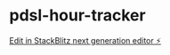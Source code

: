 # pdsl-hour-tracker

[Edit in StackBlitz next generation editor ⚡️](https://stackblitz.com/~/github.com/febinsug/pdsl-hour-tracker)